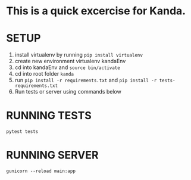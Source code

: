 # This is a quick excercise for Kanda. 

# SETUP
1. install virtualenv by running `pip install virtualenv`
2. create new environment virtualenv kandaEnv 
3. cd into kandaEnv and `source bin/activate`
4. cd into root folder `kanda`
5. run `pip install -r requirements.txt` and `pip install -r tests-requirements.txt`
6. Run tests or server using commands below

# RUNNING TESTS
`pytest tests`

# RUNNING SERVER
`gunicorn --reload main:app`
